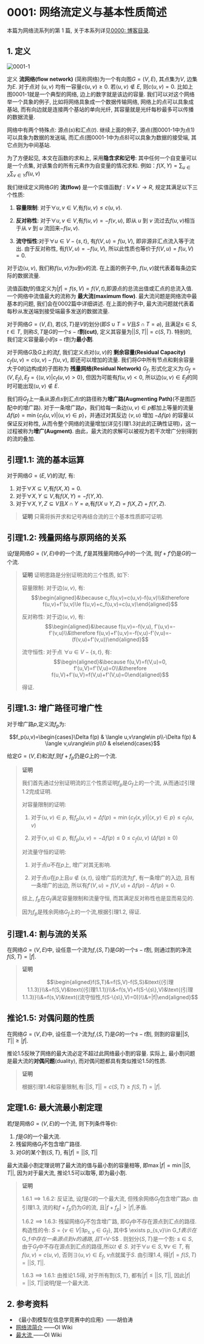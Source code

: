 # 0001: 网络流定义与基本性质简述

本篇为网络流系列的第 1 篇, 关于本系列详见[0000: 博客目录](https://www.luogu.com.cn/blog/fugi-tech/post-0000-bo-ke-mu-lu).

## 1. 定义

![0001-1](https://cdn.luogu.com.cn/upload/image_hosting/unpurlij.png)

定义 **流网络(flow network)** (简称网络)为一个有向图$G=(V,E)$, 其点集为$V$, 边集为$E$. 对于点对 $( u,v)$ 均有一容量$c(u,v)\ge 0$. 若$\langle u,v\rangle\notin E$, 则$c(u,v)=0$. 比如上图0001-1就是一个典型的网络, 边上的数字就是该边的容量. 我们可以对这个网络举一个具象的例子, 比如将网络具象成一个数据传输网络, 网络上的点可以具象成基站, 而有向边就是连接两个基站的单向光纤, 其容量就是光纤每秒最多可以传播的数据流量.

网络中有两个特殊点: 源点($s$)和汇点($t$). 继续上面的例子, 源点(图0001-1中为点1)可以具象为数据的发送端, 而汇点(图0001-1中为点8)可以具象为数据的接受端, 其它点则为中间基站.

为了方便起见, 本文在函数的求和上, 采用**隐含求和记号**: 其中任何一个自变量可以是一个点集, 对该集合的所有元素作为自变量的情况求和. 例如：$f(X,Y)=\sum_{u\in X}\sum_{v\in Y}f(u,v)$

我们继续定义网络$G$的 **流(flow)** 是一个实值函数$f:V\times V\rightarrow R$, 规定其满足以下三个性质:

1. __容量限制__: 对于$\forall u,v\in V$,有$f(u,v)\le c(u,v)$.

2. __反对称性__: 对于$\forall u,v\in V$,有$f(u,v)=-f(v,u)$, 即从 $u$ 到 $v$ 流过去$f(u,v)$相当于从 $v$ 到 $u$ 流回来$-f(u,v)$.

3. __流守恒性__:对于$\forall u\in V-\{s,t\}$, 有$f(V,u)=f(u,V)$, 即非源非汇点流入等于流出. 由于反对称性, 有$f(V,u)=-f(u,V)$, 所以此性质也等价于$f(V,u)=f(u,V)=0$.

对于边$\langle u,v\rangle$, 我们称$f(u,v)$为$u$到$v$的流. 在上面的例子中, $f(u,v)$就代表着每条边实际的数据流量. 

流值函数$f$的值定义为$|f|=f(s,V)=f(V,t)$,即源点的总流出值或汇点的总流入值. 一个网络中流值最大的流称为 **最大流(maximum flow)**. 最大流问题是网络流中最基本的问题, 我们会在0002篇中详细讲述. 在上面的例子中, 最大流问题就代表着每秒从发送端到接受端最多发送的数据流量.

对于网络$G=(V,E)$, 若$\{S,T\}$是$V$的划分(即$S\cup T=V$且$S\cap T=\varnothing$), 且满足$s\in S,t\in T$, 则称${S,T}$是$G$的一个$s-t$**割(cut)**, 定义其容量为$||S,T||=c(S,T)$. 特别的, 我们定义容量最小的$s-t$割为**最小割**.

对于网络$G$及$G$上的流$f$, 我们定义点对$( u,v)$的 **剩余容量(Residual Capacity)** $c_f(u,v)=c(u,v)-f(u,v)$, 即还可以增加的流量. 我们将$G$中所有节点和剩余容量大于$0$的边构成的子图称为 **残量网络(Residual Network)** $G_f$, 形式化定义为:$G_f=(V,E_f),E_f=\{\langle u,v\rangle|c_f(u,v)>0\}$, 但因为可能有$f(u,v)<0$, 所以边$\langle u,v\rangle\in E_f$的同时可能出现$\langle u,v\rangle\notin E$.

我们将$G_f$上一条从源点$s$到汇点$t$的路径称为**增广路(Augmenting Path)**(不是图匹配中的增广路). 对于一条增广路$p$，我们给每一条边$\langle u,v\rangle\in p$都加上等量的流量$\Delta f(p)=\min{\{c_f(u,v)|\langle u,v\rangle\in p\}}$，并通过对其反边 $\langle v,u\rangle$ 增加 $-\Delta f(p)$ 的容量以保证反对称性, 从而令整个网络的流量增加(详见引理1.3对此的正确性证明)，这一过程被称为**增广(Augment)**. 由此，最大流的求解可以被视为若干次增广分别得到的流的叠加.

## 引理1.1: 流的基本运算

对于网络$G=(E,V)$的流$f$, 有:

1. 对于$\forall X\subseteq V$,有$f(X,X)=0$.
2. 对于$\forall X,Y\subseteq V$,有$f(X,Y)=-f(Y,X)$.
3. 对于$\forall X,Y,Z\subseteq V$且$X\cap Y=\varnothing$,有$f(X\cup Y,Z)=f(X,Z)+f(Y,Z)$.
> **证明**
> 只需将拆开求和记号再结合流的三个基本性质即可证明.

## 引理1.2: 残量网络与原网络的关系

设$f$是网络$G=(V,E)$中的一个流, $f'$是其残量网络$G_f$中的一个流, 则$f+f'$仍是$G$的一个流.

> **证明**
> 证明思路是分别证明流的三个性质, 如下:
>
> 容量限制: 对于边$\langle u,v\rangle$, 有:
> $$\begin{aligned}&\because c_f(u,v)=c(u,v)-f(u,v)\\&\therefore f(u,v)+f'(u,v)\le f(u,v)+c_f(u,v)=c(u,v)\end{aligned}$$
>
> 反对称性: 对于边$\langle u,v\rangle$, 有:
> $$\begin{aligned}&\because f(u,v)=-f(v,u), f'(u,v)=-f'(v,u)\\&\therefore f(u,v)+f'(u,v)=-f(v,u)-f'(v,u)=-(f(v,u)+f'(v,u))\end{aligned}$$
>
> 流守恒性: 对于点 $\forall u\in V-\{s,t\}$, 有:
> $$\begin{aligned}&\because f(u,V)=f(V,u)=0, f'(u,V)=f'(V,u)=0\\&\therefore f(u,V)+f'(u,V)=f(V,u)+f'(V,u)=0\end{aligned}$$
>
> 得证.

## 引理1.3: 增广路径可增广性

对于增广路$p$,定义流$f_p$为:

$$f_p(u,v)=\begin{cases}\Delta f(p) & \langle u,v\rangle\in p\\-\Delta f(p) & \langle v,u\rangle\in p\\0 & else\end{cases}$$

给定$G=(V,E)$和流$f$,则$f+f_p$仍是$G$上的一个流.

> **证明**
>
> 我们首先通过分别证明流的三个性质证明$f_p$是$G_f$上的一个流, 从而通过引理1.2完成证明.
>
> 对容量限制的证明:
>
> 1. 对于$\langle u,v\rangle\in p$, 有$f_p(u,v)=\Delta f(p)=\min{\{c_f(x,y)|\langle x,y\rangle\in p\}}\le c_f(u,v)$
>
> 2. 对于$\langle v,u\rangle\in p$, 有$f_p(u,v)=-\Delta f(p)\le0\le c_f(u,v)$    $(\Delta f(p)\ge 0)$
>
> 对流量守恒的证明:
>
> 1. 对于点$u$不在$p$上, 增广对其无影响.
>
> 2. 对于点$u$在$p$上且$u\notin \{s,t\}$, 设增广后的流为$f'$, 有一条增广的入边, 且有一条增广的出边, 所以有$f'(V,u)=f(V,u)+\Delta f(p)-\Delta f(p)=0$.
>
> 综上, $f_p$在$G_f$满足容量限制和流量守恒, 而其满足反对称性也是显而易见的.
>
> 因为$f_p$是残余网络$G_f$上的一个流,根据引理1.2, 得证.

## 引理1.4: 割与流的关系

在网络$G=(V,E)$中, 设任意一个流为$f$,$\{S,T\}$是$G$的一个$s-t$割, 则通过割的净流$f(S,T)=|f|$.

> **证明**
>
> $$\begin{aligned}f(S,T)&=f(S,V)-f(S,S)&\text{(引理1.1.3)}\\&=f(S,V)&\text{(引理1.1.1)}\\&=f(s,V)+f(S-\{s\},V)&\text{(引理1.1.3)}\\&=f(s,V)&\text{(流守恒性,f(S-\{s\},V)=0)}\\&=|f|\end{aligned}$$

## 推论1.5: 对偶问题的性质

在网络$G=(V,E)$中, 设任意一个流为$f$,$\{S,T\}$是$G$的一个$s-t$割, 则割的容量$||S,T||\ge|f|$.

推论1.5反映了网络的最大流必定不超过此网络最小割的容量. 实际上, 最小割问题是最大流的**对偶问题**(duality), 而对偶问题都具有类似推论1.5的性质.

> **证明**
>
> 根据引理1.4和容量限制,有:$||S,T||=c(S,T)\ge f(S,T)=|f|$.

## 定理1.6: 最大流最小割定理

若$f$是网络$G=(V,E)$的一个流, 则下列条件等价:

1. $f$是$G$的一个最大流.
2. 残留网络$G_f$不包含增广路径.
3. 对$G$的某个割$\{S,T\}$, 有$|f|=||S,T||$

最大流最小割定理说明了最大流的值与最小割的容量相等, 即$\max{|f|}=\min{||S,T||}$, 因为对于最大流, 推论1.5可以取等, 即为最小割.

> **证明**
>
> $1.6.1\implies1.6.2$: 反证法, 设$f$是$G$的一个最大流, 但残余网络$G_f$包含增广路$p$. 由引理1.3, 流的和$f+f_p$仍为$G$的流, 且$|f+f_p|>|f|$,矛盾.
>
> $1.6.2\implies1.6.3$: 残留网络$G_f$不包含增广路, 即$G_f$中不存在源点到汇点的路径. 构造性的令: $S=\{v\in V|\exists p_{s,v}\in G_f\}$, 其中$ \exists p_{s,v}\in G_f$表示在$G_f$中存在一条源点到$v$的通路, 且$T=V-S$ . 则划分$\{S,T\}$是一个割: $s\in S$, 由于$G_f$中不存在源点到汇点的路径,所以$t\notin S$. 对于$\forall u\in S,\forall v\in T$, 有$f(u,v)=c(u,v)$, 否则$\exists \langle u,v\rangle\in E_f$, $v$点就属于$S$. 由引理1.4, 得$|f|=f(S,T)=||S,T||$.
>
> $1.6.3\implies1.6.1$: 由推论1.5得, 对于所有割$\{S,T\}$, 都有$|f|\le||S,T||$, 因此$|f|=||S,T||$说明$f$是一个最大流.

## 2. 参考资料

- 《最小割模型在信息学竞赛中的应用》——胡伯涛
- [网络流简介](https://oi-wiki.org/graph/flow/) ——OI Wiki
- [最大流 ](https://oi-wiki.org/graph/flow/max-flow/) ——OI Wiki